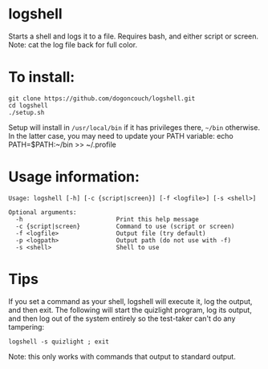 # logshell
Starts a shell and logs it to a file. Requires bash, and either script or screen. Note: cat the log file back for full color.

# To install:
    git clone https://github.com/dogoncouch/logshell.git
    cd logshell
    ./setup.sh

Setup will install in `` /usr/local/bin `` if it has privileges there, `` ~/bin `` otherwise. In the latter case, you may need to update your PATH variable:
    echo PATH=$PATH:~/bin >> ~/.profile

# Usage information:
    Usage: logshell [-h] [-c {script|screen}] [-f <logfile>] [-s <shell>]

    Optional arguments:
      -h                          Print this help message
      -c {script|screen}          Command to use (script or screen)
      -f <logfile>                Output file (try default)
      -p <logpath>                Output path (do not use with -f)
      -s <shell>                  Shell to use

# Tips
If you set a command as your shell, logshell will execute it, log the output, and then exit. The following will start the quizlight program, log its output, and then log out of the system entirely so the test-taker can't do any tampering:

    logshell -s quizlight ; exit

Note: this only works with commands that output to standard output.

